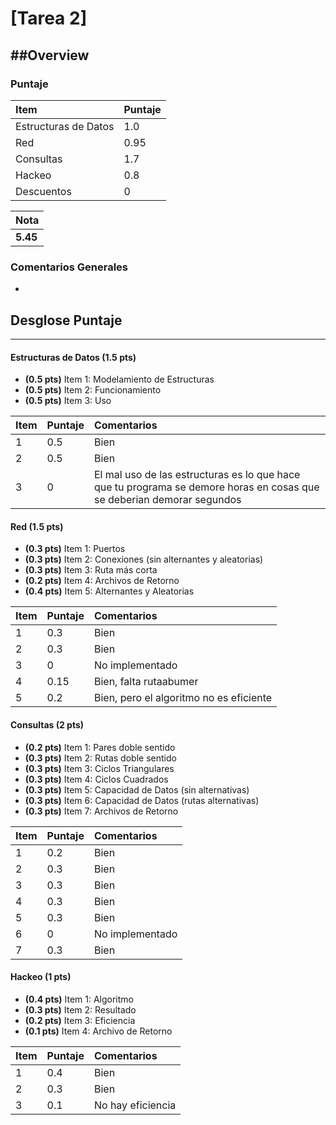 ﻿# [Tarea 2]

##Overview
----------


### Puntaje
| Item | Puntaje |
|:--------|:--------|
| Estructuras de Datos | 1.0 |
| Red | 0.95 |
| Consultas | 1.7 |
| Hackeo | 0.8 |
| Descuentos | 0 |

| Nota |
|:-----|
| **5.45** |

### Comentarios Generales
*

## Desglose Puntaje
----------

#### Estructuras de Datos   **(1.5 pts)**

* **(0.5 pts)** Item 1: Modelamiento de Estructuras
* **(0.5 pts)** Item 2: Funcionamiento
* **(0.5 pts)** Item 3: Uso

| Item | Puntaje | Comentarios |
|:--------|:--------|:--------|
| 1 | 0.5 | Bien |
| 2 | 0.5 | Bien |
| 3 | 0 | El mal uso de las estructuras es lo que hace que tu programa se demore horas en cosas que se deberian demorar segundos |


#### Red **(1.5 pts)**

* **(0.3 pts)** Item 1: Puertos
* **(0.3 pts)** Item 2: Conexiones (sin alternantes y aleatorias)
* **(0.3 pts)** Item 3: Ruta más corta
* **(0.2 pts)** Item 4: Archivos de Retorno
* **(0.4 pts)** Item 5: Alternantes y Aleatorias

| Item | Puntaje | Comentarios |
|:--------|:--------|:--------|
| 1 | 0.3 | Bien |
| 2 | 0.3 | Bien |
| 3 | 0 | No implementado |
| 4 | 0.15 | Bien, falta rutaabumer |
| 5 | 0.2 | Bien, pero el algoritmo no es eficiente |


#### Consultas **(2 pts)**

* **(0.2 pts)** Item 1: Pares doble sentido
* **(0.3 pts)** Item 2: Rutas doble sentido
* **(0.3 pts)** Item 3: Ciclos Triangulares
* **(0.3 pts)** Item 4: Ciclos Cuadrados
* **(0.3 pts)** Item 5: Capacidad de Datos (sin alternativas)
* **(0.3 pts)** Item 6: Capacidad de Datos (rutas alternativas)
* **(0.3 pts)** Item 7: Archivos de Retorno

| Item | Puntaje | Comentarios |
|:--------|:--------|:--------|
| 1 | 0.2 | Bien |
| 2 | 0.3 | Bien |
| 3 | 0.3 | Bien |
| 4 | 0.3 | Bien |
| 5 | 0.3 | Bien |
| 6 | 0 | No implementado |
| 7 | 0.3 | Bien |


#### Hackeo **(1 pts)**

* **(0.4 pts)** Item 1: Algoritmo
* **(0.3 pts)** Item 2: Resultado
* **(0.2 pts)** Item 3: Eficiencia
* **(0.1 pts)** Item 4: Archivo de Retorno

| Item | Puntaje | Comentarios |
|:--------|:--------|:--------|
| 1 | 0.4 | Bien |
| 2 | 0.3 | Bien |
| 3 | 0.1 | No hay eficiencia |
